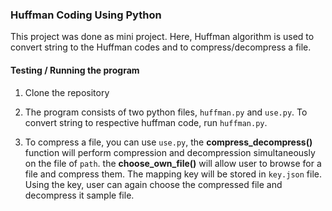### Huffman Coding Using Python
This project was done as mini project. Here, Huffman algorithm is used to convert string to the Huffman codes 
and to compress/decompress a file.

#### Testing / Running the program

1. Clone the repository


2. The program consists of two python files, `huffman.py` and `use.py`. To convert string to respective huffman code, run `huffman.py`.
   
    
3. To compress a file, you can use `use.py`, the **compress_decompress()** function will perform compression and decompression
simultaneously on the file of `path`. the **choose_own_file()** will allow user to browse for a file and compress them. The mapping key will
   be stored in `key.json` file. Using the key, user can again choose the compressed file and decompress it
sample file. 
